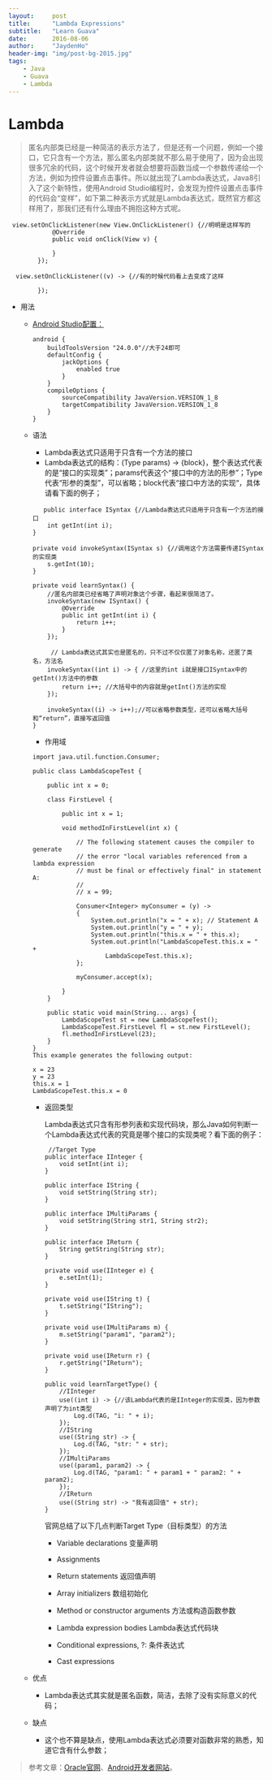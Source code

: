 ```yaml
---
layout:		post
title:		"Lambda Expressions"
subtitle:	"Learn Guava"
date:		2016-08-06
author:		"JaydenHo"
header-img: "img/post-bg-2015.jpg"
tags:
    - Java
    - Guava
    - Lambda
---
```


# Lambda 

> 匿名内部类已经是一种简洁的表示方法了，但是还有一个问题，例如一个接口，它只含有一个方法，那么匿名内部类就不那么易于使用了，因为会出现很多冗余的代码，这个时候开发者就会想要将函数当成一个参数传递给一个方法，例如为控件设置点击事件。所以就出现了Lambda表达式，Java8引入了这个新特性，使用Android Studio编程时，会发现为控件设置点击事件的代码会“变样”，如下第二种表示方式就是Lambda表达式，既然官方都这样用了，那我们还有什么理由不拥抱这种方式呢。

```
 view.setOnClickListener(new View.OnClickListener() {//明明是这样写的
            @Override
            public void onClick(View v) {
                
            }
        });
        
  view.setOnClickListener((v) -> {//有的时候代码看上去变成了这样

        });  
```


- 用法
    - [Android Studio配置：](https://developer.android.com/preview/j8-jack.html#supported-features)
    
        ```
        android {
            buildToolsVersion "24.0.0"//大于24即可
            defaultConfig {
                jackOptions {
                    enabled true
                }
            }
            compileOptions {
                sourceCompatibility JavaVersion.VERSION_1_8
                targetCompatibility JavaVersion.VERSION_1_8
            }
        }
        ```
    - 语法
        - Lambda表达式只适用于只含有一个方法的接口
        - Lambda表达式的结构：(Type params) -> {block}，整个表达式代表的是“接口的实现类”；params代表这个“接口中的方法的形参”；Type代表“形参的类型”，可以省略；block代表“接口中方法的实现“，具体请看下面的例子；
        
        ```
           public interface ISyntax {//Lambda表达式只适用于只含有一个方法的接口
            int getInt(int i);
        }
    
        private void invokeSyntax(ISyntax s) {//调用这个方法需要传递ISyntax的实现类
            s.getInt(10);
        }
    
        private void learnSyntax() {
            //匿名内部类已经省略了声明对象这个步骤，看起来很简洁了。
            invokeSyntax(new ISyntax() {
                @Override
                public int getInt(int i) {
                    return i++;
                }
            });
    
             // Lambda表达式其实也是匿名的，只不过不仅仅匿了对象名称，还匿了类名，方法名
            invokeSyntax((int i) -> { //这里的int i就是接口ISyntax中的getInt()方法中的参数
                return i++; //大括号中的内容就是getInt()方法的实现
            });
    
            invokeSyntax((i) -> i++);//可以省略参数类型，还可以省略大括号和“return”，直接写返回值
        }
        ```
        
        - 作用域
        
        ```
        import java.util.function.Consumer;
    
        public class LambdaScopeTest {
    
            public int x = 0;
        
            class FirstLevel {
        
                public int x = 1;
        
                void methodInFirstLevel(int x) {
                    
                    // The following statement causes the compiler to generate
                    // the error "local variables referenced from a lambda expression
                    // must be final or effectively final" in statement A:
                    //
                    // x = 99;
                    
                    Consumer<Integer> myConsumer = (y) -> 
                    {
                        System.out.println("x = " + x); // Statement A
                        System.out.println("y = " + y);
                        System.out.println("this.x = " + this.x);
                        System.out.println("LambdaScopeTest.this.x = " +
                            LambdaScopeTest.this.x);
                    };
        
                    myConsumer.accept(x);
        
                }
            }
        
            public static void main(String... args) {
                LambdaScopeTest st = new LambdaScopeTest();
                LambdaScopeTest.FirstLevel fl = st.new FirstLevel();
                fl.methodInFirstLevel(23);
            }
        }
        This example generates the following output:
        
        x = 23
        y = 23
        this.x = 1
        LambdaScopeTest.this.x = 0
        ```
        
        - 返回类型
            
            Lambda表达式只含有形参列表和实现代码块，那么Java如何判断一个Lambda表达式代表的究竟是哪个接口的实现类呢？看下面的例子：
            
            ```
             //Target Type
            public interface IInteger {
                void setInt(int i);
            }
        
            public interface IString {
                void setString(String str);
            }
        
            public interface IMultiParams {
                void setString(String str1, String str2);
            }
        
            public interface IReturn {
                String getString(String str);
            }
        
            private void use(IInteger e) {
                e.setInt(1);
            }
        
            private void use(IString t) {
                t.setString("IString");
            }
        
            private void use(IMultiParams m) {
                m.setString("param1", "param2");
            }
        
            private void use(IReturn r) {
                r.getString("IReturn");
            }
        
            public void learnTargetType() {
                //IInteger
                use((int i) -> {//该Lambda代表的是IInteger的实现类，因为参数声明了为int类型
                    Log.d(TAG, "i: " + i);
                });
                //IString
                use((String str) -> {
                    Log.d(TAG, "str: " + str);
                });
                //IMultiParams
                use((param1, param2) -> {
                    Log.d(TAG, "param1: " + param1 + " param2: " + param2);
                });
                //IReturn
                use((String str) -> "我有返回值" + str);
            }
            ```
           官网总结了以下几点判断Target Type（目标类型）的方法
           
            - Variable declarations 变量声明
    
            - Assignments   
    
            - Return statements     返回值声明
            
            - Array initializers    数组初始化
            
            - Method or constructor arguments   方法或构造函数参数
            
            - Lambda expression bodies  Lambda表达式代码块
            
            - Conditional expressions, ?: 条件表达式
            
            - Cast expressions  
            
    - 优点
        - Lambda表达式其实就是匿名函数，简洁，去除了没有实际意义的代码；
    - 缺点
        - 这个也不算是缺点，使用Lambda表达式必须要对函数非常的熟悉，知道它含有什么参数；
        
>  参考文章：[Oracle官网](https://docs.oracle.com/javase/tutorial/java/javaOO/lambdaexpressions.html#syntax)、[Android开发者网站](https://developer.android.com/preview/j8-jack.html#supported-features)。